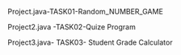 Project.java-TASK01-Random_NUMBER_GAME


Project2.java -TASK02-Quize Program


Project3.java- TASK03- Student Grade Calculator

